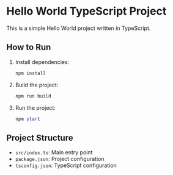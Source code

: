 # Hello World TypeScript Project

This is a simple Hello World project written in TypeScript.

## How to Run

1. Install dependencies:
   ```powershell
   npm install
   ```
2. Build the project:
   ```powershell
   npm run build
   ```
3. Run the project:
   ```powershell
   npm start
   ```

## Project Structure
- `src/index.ts`: Main entry point
- `package.json`: Project configuration
- `tsconfig.json`: TypeScript configuration
